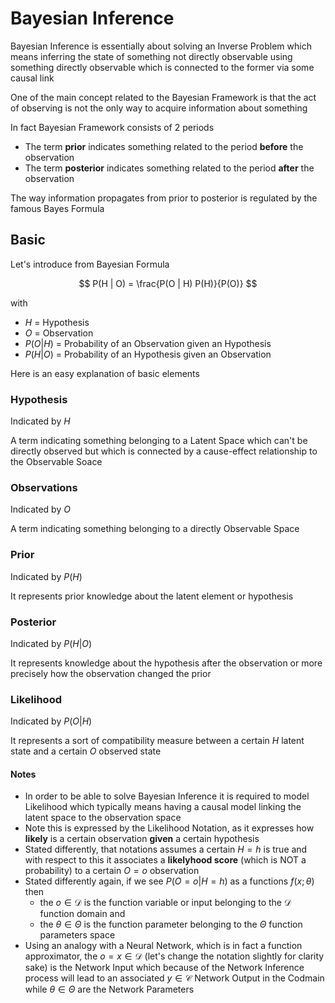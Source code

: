 
# Bayesian Inference 

Bayesian Inference is essentially about solving an Inverse Problem which means inferring the state of something not directly observable using something directly observable which is connected to the former via some causal link 

One of the main concept related to the Bayesian Framework is that the act of observing is not the only way to acquire information about something 

In fact Bayesian Framework consists of 2 periods 

- The term **prior** indicates something related to the period **before** the observation 
- The term **posterior** indicates something related to the period **after** the observation 


The way information propagates from prior to posterior is regulated by the famous Bayes Formula 



## Basic 

Let's introduce from Bayesian Formula 

$$ P(H | O) = \frac{P(O | H) P(H)}{P(O)} $$

with 

- $H$ = Hypothesis 
- $O$ = Observation 
- $P(O|H)$ = Probability of an Observation given an Hypothesis 
- $P(H|O)$ = Probability of an Hypothesis given an Observation 


Here is an easy explanation of basic elements 

### Hypothesis 

Indicated by $H$

A term indicating something belonging to a Latent Space which can't be directly observed but which is connected by a cause-effect relationship to the Observable Soace 


### Observations 

Indicated by $O$

A term indicating something belonging to a directly Observable Space 


### Prior 

Indicated by $P(H)$

It represents prior knowledge about the latent element or hypothesis 



### Posterior 

Indicated by $P(H|O)$

It represents knowledge about the hypothesis after the observation or more precisely how the observation changed the prior 



### Likelihood 

Indicated by $P(O|H)$

It represents a sort of compatibility measure between a certain $H$ latent state and a certain $O$ observed state 



#### Notes 

- In order to be able to solve Bayesian Inference it is required to model Likelihood which typically means having a causal model linking the latent space to the observation space 
- Note this is expressed by the Likelihood Notation, as it expresses how **likely** is a certain observation **given** a certain hypothesis 
- Stated differently, that notations assumes a certain $H=h$ is true and with respect to this it associates a **likelyhood score** (which is NOT a probability) to a certain $O=o$ observation 
- Stated differently again, if we see $P(O=o|H=h)$ as a functions $f(x;\theta)$ then 
  - the $o \in \mathcal{D}$ is the function variable or input belonging to the $\mathcal{D}$ function domain and 
  - the $\theta \in \Theta$ is the function parameter belonging to the $\Theta$ function parameters space 
- Using an analogy with a Neural Network, which is in fact a function approximator, the $o=x \in \mathcal{D}$ (let's change the notation slightly for clarity sake) is the Network Input which because of the Network Inference process will lead to an associated $y \in \mathcal{C}$ Network Output in the Codmain while $\theta \in \Theta$ are the Network Parameters 







